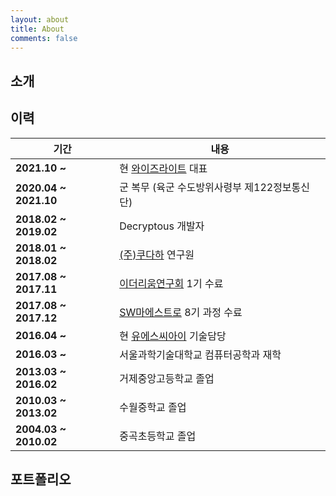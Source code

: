 ```yaml
---
layout: about
title: About
comments: false
---
```


## 소개

## 이력

| **기간**                | **내용**                                       |
|-----------------------|----------------------------------------------|
| **2021.10 ~**         | 현 [와이즈라이트](https://www.wiselight.kr/) 대표     |
| **2020.04 ~ 2021.10** | 군 복무 (육군 수도방위사령부 제122정보통신단)                  |
| **2018.02 ~ 2019.02** | Decryptous 개발자                               |
| **2018.01 ~ 2018.02** | [(주)쿠다하](http://www.kudaha.com/) 연구원         |
| **2017.08 ~ 2017.11** | [이더리움연구회](https://www.etherstudy.net/) 1기 수료 |
| **2017.08 ~ 2017.12** | [SW마에스트로](https://swmaestro.org/) 8기 과정 수료   |
| **2016.04 ~**         | 현 [유에스씨아이](https://www.usci.kr/) 기술담당        |
| **2016.03 ~**         | 서울과학기술대학교 컴퓨터공학과 재학                          |
| **2013.03 ~ 2016.02** | 거제중앙고등학교 졸업                                  |
| **2010.03 ~ 2013.02** | 수월중학교 졸업                                     |
| **2004.03 ~ 2010.02** | 중곡초등학교 졸업                                    |

## 포트폴리오
